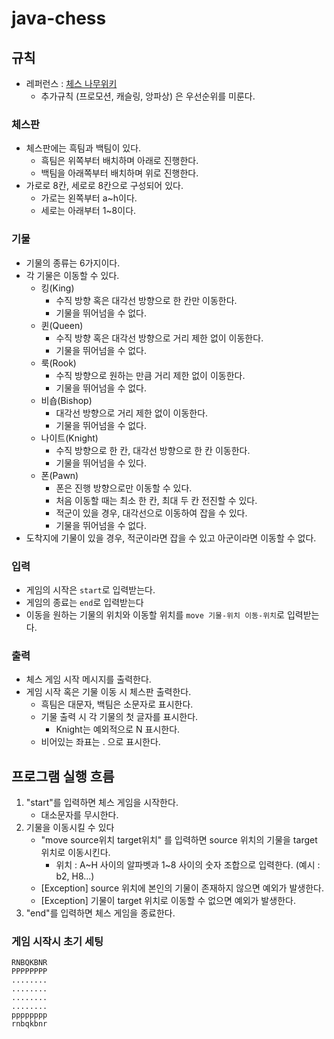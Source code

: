 # java-chess

## 규칙

- 레퍼런스 : [체스 나무위키](https://namu.wiki/w/%EC%B2%B4%EC%8A%A4)
    - 추가규칙 (프로모션, 캐슬링, 앙파상) 은 우선순위를 미룬다.

### 체스판

- 체스판에는 흑팀과 백팀이 있다.
   - 흑팀은 위쪽부터 배치하며 아래로 진행한다.
   - 백팀을 아래쪽부터 배치하며 위로 진행한다.
- 가로로 8칸, 세로로 8칸으로 구성되어 있다.
   - 가로는 왼쪽부터 a~h이다.
   - 세로는 아래부터 1~8이다.

### 기물

- 기물의 종류는 6가지이다.
- 각 기물은 이동할 수 있다.
   - 킹(King)
      - 수직 방향 혹은 대각선 방향으로 한 칸만 이동한다.
      - 기물을 뛰어넘을 수 없다.
   - 퀸(Queen)
      - 수직 방향 혹은 대각선 방향으로 거리 제한 없이 이동한다.
      - 기물을 뛰어넘을 수 없다.
   - 룩(Rook)
      - 수직 방향으로 원하는 만큼 거리 제한 없이 이동한다.
      - 기물을 뛰어넘을 수 없다.
   - 비숍(Bishop)
      - 대각선 방향으로 거리 제한 없이 이동한다.
      - 기물을 뛰어넘을 수 없다.
   - 나이트(Knight)
      - 수직 방향으로 한 칸, 대각선 방향으로 한 칸 이동한다.
      - 기물을 뛰어넘을 수 있다.
   - 폰(Pawn)
      - 폰은 진행 방향으로만 이동할 수 있다.
      - 처음 이동할 때는 최소 한 칸, 최대 두 칸 전진할 수 있다.
      - 적군이 있을 경우, 대각선으로 이동하여 잡을 수 있다.
      - 기물을 뛰어넘을 수 없다.
- 도착지에 기물이 있을 경우, 적군이라면 잡을 수 있고 아군이라면 이동할 수 없다.

### 입력

- 게임의 시작은 `start`로 입력받는다.
- 게임의 종료는 `end`로 입력받는다
- 이동을 원하는 기물의 위치와 이동할 위치를 `move 기물-위치 이동-위치`로 입력받는다.

### 출력

- 체스 게임 시작 메시지를 출력한다.
- 게임 시작 혹은 기물 이동 시 체스판 출력한다.
   - 흑팀은 대문자, 백팀은 소문자로 표시한다.
   - 기물 출력 시 각 기물의 첫 글자를 표시한다.
      - Knight는 예외적으로 N 표시한다.
   - 비어있는 좌표는 . 으로 표시한다.

## 프로그램 실행 흐름

1. "start"를 입력하면 체스 게임을 시작한다.
    - 대소문자를 무시한다.
2. 기물을 이동시킬 수 있다
    - "move source위치 target위치" 를 입력하면 source 위치의 기물을 target 위치로 이동시킨다.
        - 위치 : A~H 사이의 알파벳과 1\~8 사이의 숫자 조합으로 입력한다. (예시 : b2, H8...)
    - [Exception] source 위치에 본인의 기물이 존재하지 않으면 예외가 발생한다.
    - [Exception] 기물이 target 위치로 이동할 수 없으면 예외가 발생한다.
3. "end"를 입력하면 체스 게임을 종료한다.

### 게임 시작시 초기 세팅

```
RNBQKBNR
PPPPPPPP
........
........
........
........
pppppppp
rnbqkbnr
```
